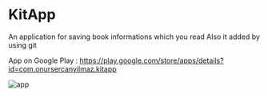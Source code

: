 # KitApp
 An application for saving book informations which you read
Also it added by using git
 
 App on Google Play : https://play.google.com/store/apps/details?id=com.onursercanyilmaz.kitapp
 
![app](https://user-images.githubusercontent.com/57360358/90397631-cd2eb180-e0a0-11ea-8cdc-46142efb6237.jpg)
